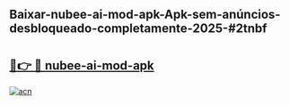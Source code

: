 ## Baixar-nubee-ai-mod-apk-Apk-sem-anúncios-desbloqueado-completamente-2025-#2tnbf

# <h2><a href="https://ainizakaria.my?title=nubee-ai-mod-apk&ref=22M">🔗👉 🔴 nubee-ai-mod-apk</a></h2>

[![acn](https://github.com/user-attachments/assets/0f9c940e-d8b0-45ae-aac7-cd30a18b3e1c)](https://ainizakaria.my?title=nubee-ai-mod-apk&ref=22M)

